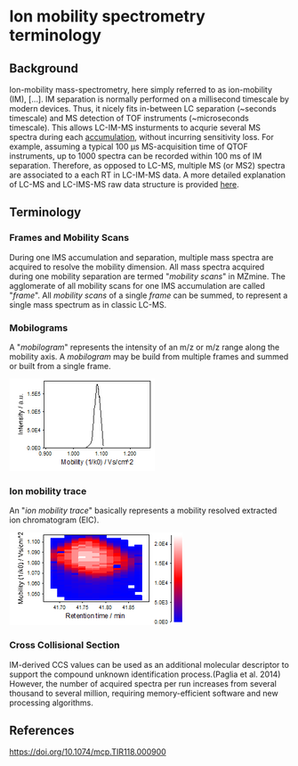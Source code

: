 # Ion mobility spectrometry terminology

## Background
Ion-mobility mass-spectrometry, here simply referred to as ion-mobility (IM), [...].
IM separation is normally performed on a millisecond timescale by modern devices. Thus, it nicely fits in-between LC separation (~seconds timescale) and MS detection of TOF instruments (~microseconds timescale). This allows LC-IM-MS insturments to acqurie several MS spectra during each [accumulation](#frames-and-mobility-scans), without incurring sensitivity loss. For example, assuming a typical 100 µs MS-acquisition time of QTOF instruments, up to 1000 spectra can be recorded within 100 ms of IM separation. Therefore, as opposed to LC-MS, multiple MS (or MS2) spectra are associated to a each RT in LC-IM-MS data. A more detailed explanation of LC-MS and LC-IMS-MS raw data structure is provided [here](lc-ms-and-lc-ims-ms-data-comparison.md).


## Terminology

### Frames and Mobility Scans
During one IMS accumulation and separation, multiple mass spectra are acquired to resolve the
mobility dimension. All mass spectra acquired during one mobility separation are termed "_mobility
scans_" in MZmine. The agglomerate of all mobility scans for one IMS accumulation are called
"_frame_". All _mobility scans_ of a single _frame_ can be summed, to represent a single mass
spectrum as in classic LC-MS.

### Mobilograms

A "_mobilogram_" represents the intensity of an m/z or m/z range along the mobility axis. A
_mobilogram_ may be build from multiple frames and summed or built from a single frame.

![mobilogram](mobilogram.png)

### Ion mobility trace

An "_ion mobility trace_" basically represents a mobility resolved extracted ion chromatogram (EIC).

![trace](trace.png)

### Cross Collisional Section
IM-derived CCS values can be used as an additional molecular descriptor to support the compound unknown identification process.(Paglia et al. 2014) However, the number of acquired spectra per run increases from several thousand to several million, requiring memory-efficient software and new processing algorithms. 


## References
https://doi.org/10.1074/mcp.TIR118.000900
